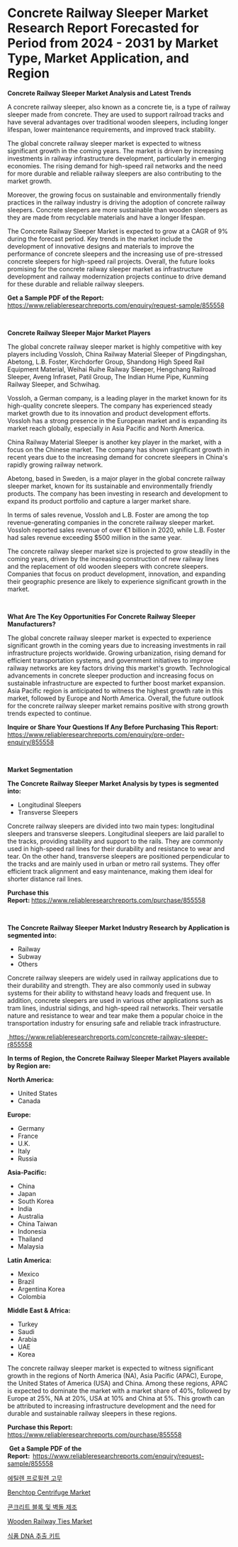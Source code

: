 <p><h1>Concrete Railway Sleeper Market Research Report Forecasted for Period from 2024 -  2031 by Market Type, Market Application, and Region</h1></p><p><strong>Concrete Railway Sleeper Market Analysis and Latest Trends</strong></p>
<p><p>A concrete railway sleeper, also known as a concrete tie, is a type of railway sleeper made from concrete. They are used to support railroad tracks and have several advantages over traditional wooden sleepers, including longer lifespan, lower maintenance requirements, and improved track stability.</p><p>The global concrete railway sleeper market is expected to witness significant growth in the coming years. The market is driven by increasing investments in railway infrastructure development, particularly in emerging economies. The rising demand for high-speed rail networks and the need for more durable and reliable railway sleepers are also contributing to the market growth.</p><p>Moreover, the growing focus on sustainable and environmentally friendly practices in the railway industry is driving the adoption of concrete railway sleepers. Concrete sleepers are more sustainable than wooden sleepers as they are made from recyclable materials and have a longer lifespan.</p><p>The Concrete Railway Sleeper Market is expected to grow at a CAGR of 9% during the forecast period. Key trends in the market include the development of innovative designs and materials to improve the performance of concrete sleepers and the increasing use of pre-stressed concrete sleepers for high-speed rail projects. Overall, the future looks promising for the concrete railway sleeper market as infrastructure development and railway modernization projects continue to drive demand for these durable and reliable railway sleepers.</p></p>
<p><strong>Get a Sample PDF of the Report:&nbsp;</strong> <a href="https://www.reliableresearchreports.com/enquiry/request-sample/855558">https://www.reliableresearchreports.com/enquiry/request-sample/855558</a></p>
<p>&nbsp;</p>
<p><strong>Concrete Railway Sleeper Major Market Players</strong></p>
<p><p>The global concrete railway sleeper market is highly competitive with key players including Vossloh, China Railway Material Sleeper of Pingdingshan, Abetong, L.B. Foster, Kirchdorfer Group, Shandong High Speed Rail Equipment Material, Weihai Ruihe Railway Sleeper, Hengchang Railroad Sleeper, Aveng Infraset, Patil Group, The Indian Hume Pipe, Kunming Railway Sleeper, and Schwihag.</p><p>Vossloh, a German company, is a leading player in the market known for its high-quality concrete sleepers. The company has experienced steady market growth due to its innovation and product development efforts. Vossloh has a strong presence in the European market and is expanding its market reach globally, especially in Asia Pacific and North America.</p><p>China Railway Material Sleeper is another key player in the market, with a focus on the Chinese market. The company has shown significant growth in recent years due to the increasing demand for concrete sleepers in China's rapidly growing railway network.</p><p>Abetong, based in Sweden, is a major player in the global concrete railway sleeper market, known for its sustainable and environmentally friendly products. The company has been investing in research and development to expand its product portfolio and capture a larger market share.</p><p>In terms of sales revenue, Vossloh and L.B. Foster are among the top revenue-generating companies in the concrete railway sleeper market. Vossloh reported sales revenue of over €1 billion in 2020, while L.B. Foster had sales revenue exceeding $500 million in the same year.</p><p>The concrete railway sleeper market size is projected to grow steadily in the coming years, driven by the increasing construction of new railway lines and the replacement of old wooden sleepers with concrete sleepers. Companies that focus on product development, innovation, and expanding their geographic presence are likely to experience significant growth in the market.</p></p>
<p>&nbsp;</p>
<p><strong>What Are The Key Opportunities For Concrete Railway Sleeper Manufacturers?</strong></p>
<p><p>The global concrete railway sleeper market is expected to experience significant growth in the coming years due to increasing investments in rail infrastructure projects worldwide. Growing urbanization, rising demand for efficient transportation systems, and government initiatives to improve railway networks are key factors driving this market's growth. Technological advancements in concrete sleeper production and increasing focus on sustainable infrastructure are expected to further boost market expansion. Asia Pacific region is anticipated to witness the highest growth rate in this market, followed by Europe and North America. Overall, the future outlook for the concrete railway sleeper market remains positive with strong growth trends expected to continue.</p></p>
<p><strong>Inquire or Share Your Questions If Any Before Purchasing This Report:</strong> <a href="https://www.reliableresearchreports.com/enquiry/pre-order-enquiry/855558">https://www.reliableresearchreports.com/enquiry/pre-order-enquiry/855558</a></p>
<p>&nbsp;</p>
<p><strong>Market Segmentation</strong></p>
<p><strong>The Concrete Railway Sleeper Market Analysis by types is segmented into:</strong></p>
<p><ul><li>Longitudinal Sleepers</li><li>Transverse Sleepers</li></ul></p>
<p><p>Concrete railway sleepers are divided into two main types: longitudinal sleepers and transverse sleepers. Longitudinal sleepers are laid parallel to the tracks, providing stability and support to the rails. They are commonly used in high-speed rail lines for their durability and resistance to wear and tear. On the other hand, transverse sleepers are positioned perpendicular to the tracks and are mainly used in urban or metro rail systems. They offer efficient track alignment and easy maintenance, making them ideal for shorter distance rail lines.</p></p>
<p><strong>Purchase this Report:&nbsp;</strong><a href="https://www.reliableresearchreports.com/purchase/855558">https://www.reliableresearchreports.com/purchase/855558</a></p>
<p>&nbsp;</p>
<p><strong>The Concrete Railway Sleeper Market Industry Research by Application is segmented into:</strong></p>
<p><ul><li>Railway</li><li>Subway</li><li>Others</li></ul></p>
<p><p>Concrete railway sleepers are widely used in railway applications due to their durability and strength. They are also commonly used in subway systems for their ability to withstand heavy loads and frequent use. In addition, concrete sleepers are used in various other applications such as tram lines, industrial sidings, and high-speed rail networks. Their versatile nature and resistance to wear and tear make them a popular choice in the transportation industry for ensuring safe and reliable track infrastructure.</p></p>
<p><a href="https://www.reliableresearchreports.com/concrete-railway-sleeper-r855558">&nbsp;https://www.reliableresearchreports.com/concrete-railway-sleeper-r855558</a></p>
<p><strong>In terms of Region, the Concrete Railway Sleeper Market Players available by Region are:</strong></p>
<p>
    <p> <strong> North America: </strong>
        <ul>
            <li>United States</li>
            <li>Canada</li>
        </ul>
        </p> 
    <p> <strong> Europe: </strong>
        <ul>
            <li>Germany</li>
            <li>France</li>
            <li>U.K.</li>
            <li>Italy</li>
            <li>Russia</li>
        </ul>
        </p> 
    <p> <strong> Asia-Pacific: </strong>
        <ul>
            <li>China</li>
            <li>Japan</li>
            <li>South Korea</li>
            <li>India</li>
            <li>Australia</li>
            <li>China Taiwan</li>
            <li>Indonesia</li>
            <li>Thailand</li>
            <li>Malaysia</li>
        </ul>
        </p> 
    <p> <strong> Latin America: </strong>
        <ul>
            <li>Mexico</li>
            <li>Brazil</li>
            <li>Argentina Korea</li>
            <li>Colombia</li>
        </ul>
        </p> 
    <p> <strong> Middle East & Africa: </strong>
        <ul>
            <li>Turkey</li>
            <li>Saudi</li>
            <li>Arabia</li>
            <li>UAE</li>
            <li>Korea</li>
        </ul>
    </p>
    </p>
<p><p>The concrete railway sleeper market is expected to witness significant growth in the regions of North America (NA), Asia Pacific (APAC), Europe, the United States of America (USA) and China. Among these regions, APAC is expected to dominate the market with a market share of 40%, followed by Europe at 25%, NA at 20%, USA at 10% and China at 5%. This growth can be attributed to increasing infrastructure development and the need for durable and sustainable railway sleepers in these regions.</p></p>
<p><strong>Purchase this Report: </strong><a href="https://www.reliableresearchreports.com/purchase/855558">https://www.reliableresearchreports.com/purchase/855558</a></p>
<p>&nbsp;<strong>Get a Sample PDF of the Report:&nbsp;&nbsp;</strong><a href="https://www.reliableresearchreports.com/enquiry/request-sample/855558">https://www.reliableresearchreports.com/enquiry/request-sample/855558</a></p>
<p><strong></strong></p>
<p><p><a href="https://medium.com/@georgebesoiu20221/%EC%97%90%ED%8B%B8%EB%A0%8C-%ED%94%84%EB%A1%9C%ED%95%84%EB%A0%8C-%EA%B3%A0%EB%AC%B4-%EC%8B%9C%EC%9E%A5-%EA%B7%9C%EB%AA%A8%EB%8A%94-%EC%84%B8%EA%B3%84-%EC%82%B0%EC%97%85%EC%97%90%EC%84%9C-%EC%B5%9C%EC%83%81%EC%9D%98-%EB%A7%88%EC%BC%80%ED%8C%85-%EC%B1%84%EB%84%90%EC%9D%84-%EB%93%9C%EB%9F%AC%EB%83%85%EB%8B%88%EB%8B%A4-da49595197d5">에틸렌 프로필렌 고무</a></p><p><a href="https://github.com/lubmix/Market-Research-Report-List-2/blob/main/benchtop-centrifuge-market.md">Benchtop Centrifuge Market</a></p><p><a href="https://medium.com/@dudleyferry/%EC%BD%98%ED%81%AC%EB%A6%AC%ED%8A%B8-%EB%B8%94%EB%A1%9D-%EB%B0%8F-%EB%B2%BD%EB%8F%8C-%EC%A0%9C%EC%A1%B0-%EC%8B%9C%EC%9E%A5-%EC%8B%9C%EC%9E%A5%EC%9D%98-cagr-%EC%8B%9C%EC%9E%A5-%EB%8F%99%ED%96%A5-%EB%B0%8F-%EC%84%B1%EC%9E%A5-%EC%A0%84%EB%9E%B5%EC%97%90-%EB%8C%80%ED%95%9C-%ED%86%B5%EC%B0%B0%EB%A0%A5-8daa8c49a930">콘크리트 블록 및 벽돌 제조</a></p><p><a href="https://github.com/Hazelklievgspy6vdcsmu106w/Market-Research-Report-List-2/blob/main/wooden-railway-ties-market.md">Wooden Railway Ties Market</a></p><p><a href="https://github.com/GabrielBlanda5656/Market-Research-Report-List-1/blob/main/539368726723.md">식품 DNA 추출 키트</a></p></p>